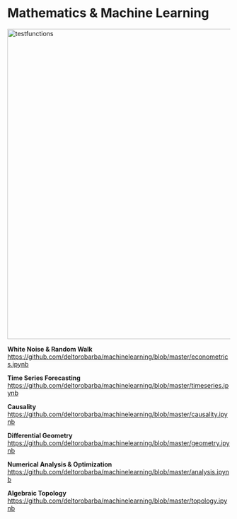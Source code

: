 # Mathematics & Machine Learning

<img src="https://raw.githubusercontent.com/deltorobarba/repo/master/testfunctions.png" width="700" alt="testfunctions">

<br>

<b>White Noise & Random Walk</b><br>
https://github.com/deltorobarba/machinelearning/blob/master/econometrics.ipynb

<b>Time Series Forecasting</b><br>
https://github.com/deltorobarba/machinelearning/blob/master/timeseries.ipynb

<b>Causality</b><br>
https://github.com/deltorobarba/machinelearning/blob/master/causality.ipynb

<b>Differential Geometry</b><br>
https://github.com/deltorobarba/machinelearning/blob/master/geometry.ipynb

<b>Numerical Analysis & Optimization</b><br>
https://github.com/deltorobarba/machinelearning/blob/master/analysis.ipynb

<b>Algebraic Topology</b><br>
https://github.com/deltorobarba/machinelearning/blob/master/topology.ipynb

